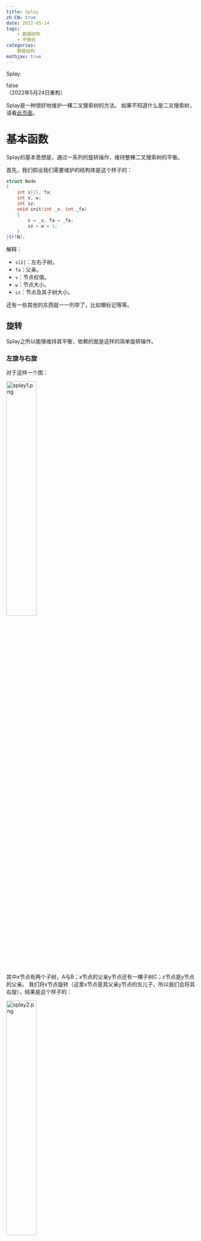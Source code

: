 ```yaml
---
title: Splay
zh-CN: true
date: 2022-05-24
tags:
	- 数据结构
	- 平衡树
categories: 
	数据结构
mathjax: true
---
```


Splay.

<!--more-->

<div id="problem-card-vis">false</div>
（2022年5月24日重构）

Splay是一种很好地维护一棵二叉搜索树的方法。
如果不知道什么是二叉搜索树，请看[此页面](https://oi-wiki.org/ds/bst/)。

# 基本函数

Splay的基本思想是，通过一系列的旋转操作，维持整棵二叉搜索树的平衡。

首先，我们假设我们需要维护的结构体是这个样子的：

``` cpp
struct Node
{
	int s[2], fa;
	int v, w;
	int sz;
	void init(int _v, int _fa)
	{
		v = _v, fa = _fa;
		sz = w = 1;
	}
}tr[N];
```

解释：

- `s[2]`：左右子树。
- `fa`：父亲。
- `v`：节点权值。
- `w`：节点大小。
- `sz`：节点及其子树大小。

还有一些其他的东西就一一列举了，比如懒标记等等。

## 旋转

Splay之所以能够维持其平衡，依赖的就是这样的简单旋转操作。

### 左旋与右旋

对于这样一个图：

<img src="https://s2.loli.net/2022/01/07/i8JVbaGELdNQOAx.png" alt="splay1.png" width="40%" />

其中x节点有两个子树，A与B；x节点的父亲y节点还有一棵子树C；z节点是y节点的父亲。
我们将x节点旋转（这里x节点是其父亲y节点的左儿子，所以我们会将其右旋），结果是这个样子的：

<img src="https://s2.loli.net/2022/01/07/hlkn8QXvHYgCtyr.png" alt="splay2.png" width="40%" />

当然，如果我们把x旋转回去的话，那就是左旋操作了。

总体来看是这个样子：

<img src="https://s2.loli.net/2022/05/24/WQhxLqiVDOIzrmc.png" alt="splay3.png" width="80%" />

在进行旋转操作时，我们需要保持其中序遍历序列不变。

在刚刚的右旋操作中，我们来分析一下我们需要改变的边：

<img src="https://s2.loli.net/2022/03/23/uqVYj9LzJvDKZMn.png" alt="splay4.png" width="40%" />

就是这三条标红的边。

那么对于这三条边，我们分别进行重构操作。

代码如下：

``` cpp
int k = tr[y].s[1] == x;//x是y的哪个儿子
tr[z].s[tr[z].s[1] == y] = x, tr[x].fa = z;//重构z-x边
tr[y].s[k] = tr[x].s[k ^ 1], tr[tr[x].s[k ^ 1]].fa = y;//重构y-B边
tr[x].s[k ^ 1] = y, tr[y].fa = x;//重构x-y边
```

旋转完成之后，因为我们改变了树的结构，所以我们需要重新计算x和y的大小，有时候还有需要维护的其他信息。
注意这里需要先维护较低的y，再维护较高的x。

所以总的函数是这个样子的：

``` cpp
void pushup(int p)
{
	tr[p].sz = tr[p].w;
	if(tr[p].s[0])tr[p].sz += tr[tr[p].s[0]].sz;
	if(tr[p].s[1])tr[p].sz += tr[tr[p].s[1]].sz;
}
void rotate(int x)
{
	int y = tr[x].fa, z = tr[y].fa;
	int k = tr[y].s[1] == x;
	tr[z].s[tr[z].s[1] == y] = x, tr[x].fa = z;
	tr[y].s[k] = tr[x].s[k ^ 1], tr[tr[x].s[k ^ 1]].fa = y;
	tr[x].s[k ^ 1] = y, tr[y].fa = x;
	pushup(y), pushup(x);
}
```

## 核心函数

我们在向splay中插入一个数之后，会强制将其旋转到根。
而在刚才的示例中，我们看到了，我们将x右旋之后，x就向上走了一点。
而经过不断的旋转，我们就可以让x节点走到根。

当然，我们也不是随便瞎转，因为旋转操作也是需要复杂度的。
而我们的最后目标是使之均摊之后达到尽量小的复杂度。
引用闫学灿的一句话：
> “如果我们瞎转的话，就达不到$O(\log n)$的复杂度了。”

所以我们要根据x所处的位置来制定不同的旋转方案。

首先，我们对于x可能出现的几种情况分析一下：

0. x就是目标节点。
那么就不用转了。

1. x是目标节点的子节点。
那我们直接转一下x就可以了。

对于x的父亲也不是目标节点的情况，我们也分两种情况讨论。

2. x的父亲也不是目标节点，且x与其父亲的所在子树类型相同。
可以理解为x，x的父亲和x的父亲的父亲三个节点在一条直线上。
这样的话，我们就先旋转x的父节点，再旋转x。

3. x的父亲也不是目标节点，且x与其父亲的所在子树类型不同。
可以理解为x，x的父亲和x的父亲的父亲三个节点的连线是一条折线。
这样的话，我们旋转两次x。

这样不断判断，直到x到达目标节点。

同时我们需要注意，因为我们根节点是随着我们的不断旋转而不断变化的，所以我们需要即使更新根节点的信息。

代码如下：

``` cpp
void splay(int x, int k)
{
	while(tr[x].fa != k)
	{
		int y = tr[x].fa, z = tr[y].fa;
		if(z != k)
		{
			if((tr[y].s[1] == x) ^ (tr[z].s[1] == y))
				rotate(x);
			else
				rotate(y);
		}
		rotate(x);
	}
	if(!k) rt = x;
}
```

# 其他操作

我们假设我们需要维护的是一棵可重序列的二叉搜索树。

## 插入

Splay的插入操作是比较复杂的。
假设我们需要向树中插入一个元素 $k$，那么我们分下列几种情况讨论：

- 如果树是空的，那就直接插入根节点。
- 如果当前节点的权值等于 $k$，那就增加当前节点的大小，并更新其与其父亲的信息。
- 否则就按照二叉搜索树的性质继续向下面的节点查找。

最后不要忘记将节点旋转到根。

``` cpp
void insert(int k)
{
	if(!rt)
	{
		tr[++idx].init(k, 0);
		rt = idx;
		return;
	}
	int p = rt, fa = 0;
	while(true)
	{
		if(tr[p].v == k)
		{
			tr[p].w++;
			pushup(p), pushup(fa);
			splay(p, 0);
			break;
		}
		fa = p;
		p = tr[p].s[tr[p].v < k];
		if(!p)
		{
			tr[++idx].init(k, fa);
			tr[fa].s[tr[fa].v < k] = idx;
			pushup(fa);
			splay(idx, 0);
			break;
		}
	}
}
```

## 删除

Splay不使用惰性删除，其删除操作也是比较复杂的。
假设我们想要删除节点 $x$。

首先，我们将 $x$ 旋转到根。

然后我们分类讨论：

- 如果 $x$ 的大小不为1，那就减少其大小。
- 否则直接合并其两棵子树。

合并两棵树的操作很简单。如果我们假设需要合并的两棵树 $x$ 和 $y$ 中，$x$ 的最大值大于 $y$ 的话，只需要将的 $x$ 的最大值旋转到根，同时将 $y$ 设置为其根节点的右子树即可。

``` cpp
void loschn(int k)
{
	get_rk(k);
	if(tr[rt].w > 1)//节点内部包含多个相同元素
	{
		tr[rt].w--;
		pushup(rt);
		return;
	}
	if(!tr[rt].s[0] && !tr[rt].s[1])//全树上下只剩这一个点了！
	{
		tr[rt].clear();
		rt = 0;
		return;
	}
	if(!tr[rt].s[0])//没有左子树，这个点是整棵树最小的点了
	{
		int p = rt;
		rt = tr[rt].s[1];
		tr[rt].fa = 0;
		tr[p].clear();
		return;
	}
	if(!tr[rt].s[1])//没有右子树，这个点是整棵树最大的点了
	{
		int p = rt;
		rt = tr[rt].s[0];
		tr[rt].fa = 0;
		tr[p].clear();
		return;
	}
	//一般情况
	int p = rt, x = precrs();
	tr[tr[p].s[1]].fa = x;
	tr[x].s[1] = tr[p].s[1];
	tr[p].clear();
	pushup(rt);
}
```

## 查询k的排名

``` cpp
int get_rk(int k)
{
	int res = 0, p = rt;
	while(true)
	{
		if(k < tr[p].v)//在左子树中
		{
			p = tr[p].s[0];
		}
		else
		{
			if(tr[p].s[0])res += tr[tr[p].s[0]].sz;
			if(k == tr[p].v)//就是这个点了！
			{
				splay(p, 0);
				return res + 1;
			}
			//搜索右子树
			res += tr[p].w;
			p = tr[p].s[1];
		}
	}
	return -1;
}
```

## 查询排名为k的数

``` cpp
int get_k(int k)
{
	int p = rt;
	while(true)
	{
		if(tr[tr[p].s[0]].sz >= k)//在左子树中
		{
			p = tr[p].s[0];
		}
		else
		{
			k -= tr[p].w;
			if(tr[p].s[0])k -= tr[tr[p].s[0]].sz;
			if(k <= 0)//就是这个点了！
			{
				splay(p, 0);
				return tr[p].v;
			}
			//搜索右子树
			p = tr[p].s[1];
		}
	}
	return -1;
}
```

## 查询k的前驱或后继

前驱定义为小于这个数的最大数，后继定义为大于这个数的最小数。

我们的思路是，先将其插入进去，这样它就会到根节点；然后查询其左子树内的最大值或右子树内的最小值即可。

``` cpp
int precsr()
{
	int p = tr[rt].s[0];
	if(!p)return p;
	while(tr[p].s[1])p = tr[p].s[1];
	splay(p, 0);
	return p;
}
int succsr()
{
	int p = tr[rt].s[1];
	if(!p)return p;
	while(tr[p].s[0])p = tr[p].s[0];
	splay(p, 0);
	return p;
}
```

# 例题

## 维护可重有序序列

洛谷[板子题](https://www.luogu.com.cn/problem/P3369)，要求我们支持维护一个有序序列，并支持上面讲的六种操作。

示例代码：[`Luogu P3369-splay`](https://gitee.com/kaiserwilheim/OIcodes/blob/master/Luogu/p3000-p3999/p3369/p3369_splay.cpp)

## 维护不可重序列，支持区间翻转

给个洛谷[板子题](https://www.luogu.com.cn/problem/P3391)的代码:

它这里面要求区间翻转，那么我们在进行每一次旋转操作时，我们首先将左边界的前驱旋转至根节点，接着再把右边界的后继旋转至根节点的下面，此时右边界的后继的左子树就是我们所要翻转的区间了。
我们顺便增加一个`flag`标记，用来标记翻转次数。

示例代码：[`Luogu P3391`](https://gitee.com/kaiserwilheim/OIcodes/blob/master/Luogu/p3000-p3999/p3391/p3391.cpp)
